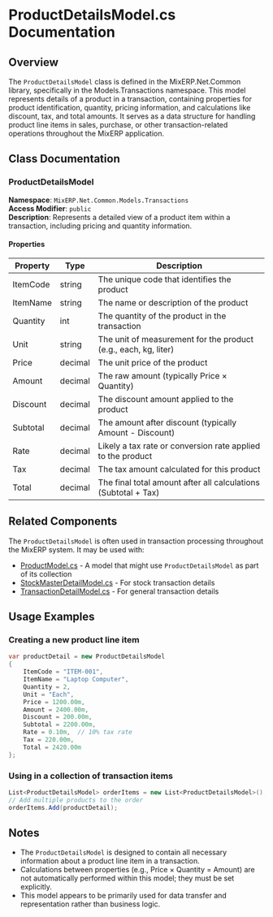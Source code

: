 # ProductDetailsModel.cs Documentation

## Overview
The `ProductDetailsModel` class is defined in the MixERP.Net.Common library, specifically in the Models.Transactions namespace. This model represents details of a product in a transaction, containing properties for product identification, quantity, pricing information, and calculations like discount, tax, and total amounts. It serves as a data structure for handling product line items in sales, purchase, or other transaction-related operations throughout the MixERP application.

## Class Documentation

### ProductDetailsModel
**Namespace**: `MixERP.Net.Common.Models.Transactions`  
**Access Modifier**: `public`  
**Description**: Represents a detailed view of a product item within a transaction, including pricing and quantity information.

#### Properties

| Property | Type | Description |
|----------|------|-------------|
| ItemCode | string | The unique code that identifies the product |
| ItemName | string | The name or description of the product |
| Quantity | int | The quantity of the product in the transaction |
| Unit | string | The unit of measurement for the product (e.g., each, kg, liter) |
| Price | decimal | The unit price of the product |
| Amount | decimal | The raw amount (typically Price × Quantity) |
| Discount | decimal | The discount amount applied to the product |
| Subtotal | decimal | The amount after discount (typically Amount - Discount) |
| Rate | decimal | Likely a tax rate or conversion rate applied to the product |
| Tax | decimal | The tax amount calculated for this product |
| Total | decimal | The final total amount after all calculations (Subtotal + Tax) |

## Related Components

The `ProductDetailsModel` is often used in transaction processing throughout the MixERP system. It may be used with:

- [ProductModel.cs](ProductModel.md) - A model that might use `ProductDetailsModel` as part of its collection
- [StockMasterDetailModel.cs](StockMasterDetailModel.md) - For stock transaction details
- [TransactionDetailModel.cs](TransactionDetailModel.md) - For general transaction details

## Usage Examples

### Creating a new product line item

```csharp
var productDetail = new ProductDetailsModel
{
    ItemCode = "ITEM-001",
    ItemName = "Laptop Computer",
    Quantity = 2,
    Unit = "Each",
    Price = 1200.00m,
    Amount = 2400.00m,
    Discount = 200.00m,
    Subtotal = 2200.00m,
    Rate = 0.10m,  // 10% tax rate
    Tax = 220.00m,
    Total = 2420.00m
};
```

### Using in a collection of transaction items

```csharp
List<ProductDetailsModel> orderItems = new List<ProductDetailsModel>();
// Add multiple products to the order
orderItems.Add(productDetail);
```

## Notes

- The `ProductDetailsModel` is designed to contain all necessary information about a product line item in a transaction.
- Calculations between properties (e.g., Price × Quantity = Amount) are not automatically performed within this model; they must be set explicitly.
- This model appears to be primarily used for data transfer and representation rather than business logic.